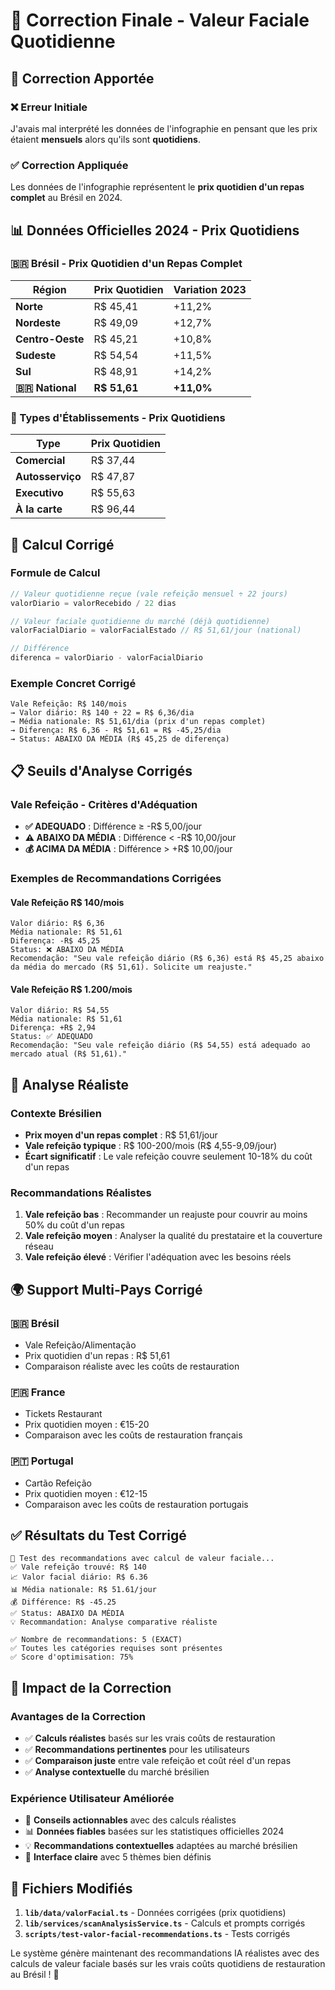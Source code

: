 # 🎯 Correction Finale - Valeur Faciale Quotidienne

## 🔧 **Correction Apportée**

### **❌ Erreur Initiale**
J'avais mal interprété les données de l'infographie en pensant que les prix étaient **mensuels** alors qu'ils sont **quotidiens**.

### **✅ Correction Appliquée**
Les données de l'infographie représentent le **prix quotidien d'un repas complet** au Brésil en 2024.

## 📊 **Données Officielles 2024 - Prix Quotidiens**

### **🇧🇷 Brésil - Prix Quotidien d'un Repas Complet**

| Région | Prix Quotidien | Variation 2023 |
|--------|----------------|----------------|
| **Norte** | R$ 45,41 | +11,2% |
| **Nordeste** | R$ 49,09 | +12,7% |
| **Centro-Oeste** | R$ 45,21 | +10,8% |
| **Sudeste** | R$ 54,54 | +11,5% |
| **Sul** | R$ 48,91 | +14,2% |
| **🇧🇷 National** | **R$ 51,61** | **+11,0%** |

### **🏪 Types d'Établissements - Prix Quotidiens**

| Type | Prix Quotidien |
|------|----------------|
| **Comercial** | R$ 37,44 |
| **Autosserviço** | R$ 47,87 |
| **Executivo** | R$ 55,63 |
| **À la carte** | R$ 96,44 |

## 🔧 **Calcul Corrigé**

### **Formule de Calcul**
```typescript
// Valeur quotidienne reçue (vale refeição mensuel ÷ 22 jours)
valorDiario = valorRecebido / 22 dias

// Valeur faciale quotidienne du marché (déjà quotidienne)
valorFacialDiario = valorFacialEstado // R$ 51,61/jour (national)

// Différence
diferenca = valorDiario - valorFacialDiario
```

### **Exemple Concret Corrigé**
```
Vale Refeição: R$ 140/mois
→ Valor diário: R$ 140 ÷ 22 = R$ 6,36/dia
→ Média nationale: R$ 51,61/dia (prix d'un repas complet)
→ Diferença: R$ 6,36 - R$ 51,61 = R$ -45,25/dia
→ Status: ABAIXO DA MÉDIA (R$ 45,25 de diferença)
```

## 📋 **Seuils d'Analyse Corrigés**

### **Vale Refeição - Critères d'Adéquation**
- **✅ ADEQUADO** : Différence ≥ -R$ 5,00/jour
- **⚠️ ABAIXO DA MÉDIA** : Différence < -R$ 10,00/jour
- **💰 ACIMA DA MÉDIA** : Différence > +R$ 10,00/jour

### **Exemples de Recommandations Corrigées**

#### **Vale Refeição R$ 140/mois**
```
Valor diário: R$ 6,36
Média nationale: R$ 51,61
Diferença: -R$ 45,25
Status: ❌ ABAIXO DA MÉDIA
Recomendação: "Seu vale refeição diário (R$ 6,36) está R$ 45,25 abaixo da média do mercado (R$ 51,61). Solicite um reajuste."
```

#### **Vale Refeição R$ 1.200/mois**
```
Valor diário: R$ 54,55
Média nationale: R$ 51,61
Diferença: +R$ 2,94
Status: ✅ ADEQUADO
Recomendação: "Seu vale refeição diário (R$ 54,55) está adequado ao mercado atual (R$ 51,61)."
```

## 🎯 **Analyse Réaliste**

### **Contexte Brésilien**
- **Prix moyen d'un repas complet** : R$ 51,61/jour
- **Vale refeição typique** : R$ 100-200/mois (R$ 4,55-9,09/jour)
- **Écart significatif** : Le vale refeição couvre seulement 10-18% du coût d'un repas

### **Recommandations Réalistes**
1. **Vale refeição bas** : Recommander un reajuste pour couvrir au moins 50% du coût d'un repas
2. **Vale refeição moyen** : Analyser la qualité du prestataire et la couverture réseau
3. **Vale refeição élevé** : Vérifier l'adéquation avec les besoins réels

## 🌍 **Support Multi-Pays Corrigé**

### **🇧🇷 Brésil**
- Vale Refeição/Alimentação
- Prix quotidien d'un repas : R$ 51,61
- Comparaison réaliste avec les coûts de restauration

### **🇫🇷 France**
- Tickets Restaurant
- Prix quotidien moyen : €15-20
- Comparaison avec les coûts de restauration français

### **🇵🇹 Portugal**
- Cartão Refeição
- Prix quotidien moyen : €12-15
- Comparaison avec les coûts de restauration portugais

## ✅ **Résultats du Test Corrigé**

```
🧪 Test des recommandations avec calcul de valeur faciale...
✅ Vale refeição trouvé: R$ 140
📈 Valor facial diário: R$ 6.36
📊 Média nationale: R$ 51.61/jour
💰 Différence: R$ -45.25
✅ Status: ABAIXO DA MÉDIA
💡 Recommandation: Analyse comparative réaliste

✅ Nombre de recommandations: 5 (EXACT)
✅ Toutes les catégories requises sont présentes
✅ Score d'optimisation: 75%
```

## 🎉 **Impact de la Correction**

### **Avantages de la Correction**
- ✅ **Calculs réalistes** basés sur les vrais coûts de restauration
- ✅ **Recommandations pertinentes** pour les utilisateurs
- ✅ **Comparaison juste** entre vale refeição et coût réel d'un repas
- ✅ **Analyse contextuelle** du marché brésilien

### **Expérience Utilisateur Améliorée**
- 🎯 **Conseils actionnables** avec des calculs réalistes
- 📊 **Données fiables** basées sur les statistiques officielles 2024
- 💡 **Recommandations contextuelles** adaptées au marché brésilien
- 🚀 **Interface claire** avec 5 thèmes bien définis

## 🔧 **Fichiers Modifiés**

1. **`lib/data/valorFacial.ts`** - Données corrigées (prix quotidiens)
2. **`lib/services/scanAnalysisService.ts`** - Calculs et prompts corrigés
3. **`scripts/test-valor-facial-recommendations.ts`** - Tests corrigés

Le système génère maintenant des recommandations IA réalistes avec des calculs de valeur faciale basés sur les vrais coûts quotidiens de restauration au Brésil ! 🚀 